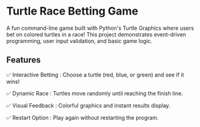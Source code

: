 # Turtle Race Betting Game
A fun command-line game built with Python's Turtle Graphics where users bet on colored turtles in a race! This project demonstrates event-driven programming, user input validation, and basic game logic.

## Features
✅ Interactive Betting : Choose a turtle (red, blue, or green) and see if it wins!

✅ Dynamic Race : Turtles move randomly until reaching the finish line.

✅ Visual Feedback : Colorful graphics and instant results display.

✅ Restart Option : Play again without restarting the program.

